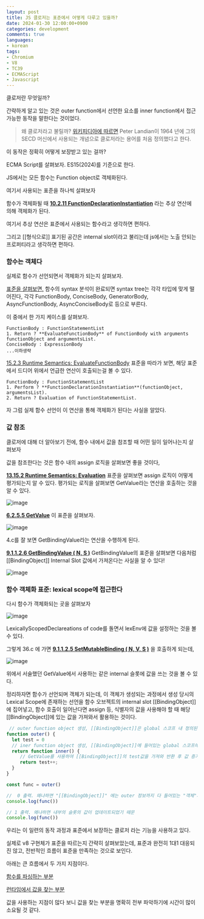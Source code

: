 ```yaml
---
layout: post
title: JS 클로저는 표준에서 어떻게 다루고 있을까?
date: 2024-01-30 12:00:00+0900
categories: development
comments: true
languages:
- korean
tags:
- Chromium
- V8
- TC39
- ECMAScript
- Javascript
---	
```



클로저란 무엇일까?

간략하게 알고 있는 것은 outer function에서 선언한 요소를 inner function에서 접근 가능한 동작을 말한다는 것이었다.

> 왜 클로저라고 불릴까? [위키피디아에 따르면](https://en.wikipedia.org/wiki/Closure_%28computer_programming%29#History_and_etymology) Peter Landian이 1964 년에 그의 SECD 머신에서 사용되는 개념으로 클로저라는 용어를 처음 정의했다고 한다.

이 동작은 정확히 어떻게 보장받고 있는 걸까?

ECMA Script를 살펴보자. ES15(2024)를 기준으로 한다.

JS에서는 모든 함수는 Function object로 객체화된다.

여기서 사용되는 표준을 하나씩 살펴보자

함수가 객체화될 때 **[10.2.11 FunctionDeclarationInstantiation](https://tc39.es/ecma262/#sec-functiondeclarationinstantiation)** 라는 추상 연산에 의해 객체화가 된다.

여기서 추상 연산은 표준에서 사용되는 함수라고 생각하면 편하다.

그리고 \[[형식으로]] 표기된 공간은 internal slot이라고 불리는데 js에서는 노출 안되는 프로퍼티라고 생각하면 편하다.

### 함수는 객체다

실제로 함수가 선언되면서 객체화가 되는지 살펴보자.

[표준을 살펴보면,](https://tc39.es/ecma262/#sec-runtime-semantics-evaluatefunctionbody) 함수의 syntax 분석이 완료되면 syntax tree는 각각 타입에 맞게 떨어진다, 각각 FunctionBody, ConciseBody, GeneratorBody, AsyncFunctionBody, AsyncConciseBody로 등으로 부른다.

이 중에서 한 가지 케이스를 살펴보자.

```
FunctionBody : FunctionStatementList
1. Return ? **EvaluateFunctionBody** of FunctionBody with arguments functionObject and argumentsList.
ConciseBody : ExpressionBody
...이하생략

```

[15.2.3 Runtime Semantics: EvaluateFunctionBody](https://tc39.es/ecma262/#sec-runtime-semantics-evaluatefunctionbody) 표준을 따라가 보면, 해당 표준에서 드디어 위에서 언급한 연산이 호출되는걸 볼 수 있다.

```
FunctionBody : FunctionStatementList
1. Perform ? **FunctionDeclarationInstantiation**(functionObject, argumentsList).
2. Return ? Evaluation of FunctionStatementList.
```

자 그럼 실제 함수 선언이 이 연산을 통해 객체화가 된다는 사실을 알았다.

### 값 참조

클로저에 대해 더 알아보기 전에, 함수 내에서 값을 참조할 때 어떤 일이 일어나는지 살펴보자

값을 참조한다는 것은 함수 내의 assign 로직을 살펴보면 좋을 것이다,

**[13.15.2 Runtime Semantics: Evaluation](https://tc39.es/ecma262/#sec-assignment-operators-runtime-semantics-evaluation)** 표준을 살펴보면 assign 로직이 어떻게 평가되는지 알 수 있다. 평가되는 로직을 살펴보면 GetValue라는 연산을 호출하는 것을 알 수 있다.


![image](https://github.com/DevSDK/devsdk.github.io/assets/18409763/7fb97bcb-9bee-4b10-b946-5e3addfd2380)

**[6.2.5.5 GetValue](https://tc39.es/ecma262/#sec-getvalue)** 이 표준을 살펴보자.

![image](https://github.com/DevSDK/devsdk.github.io/assets/18409763/d2d06625-9a02-452a-8c05-b35ee483e829)

4.c를 잘 보면 GetBindingValue라는 연산을 수행하게 된다.

**[9.1.1.2.6 GetBindingValue ( N, S )](https://tc39.es/ecma262/#sec-object-environment-records-getbindingvalue-n-s)** GetBindingValue의 표준을 살펴보면 다음처럼 \[[BindingObject]] Internal Slot 값에서 가져온다는 사실을 알 수 있다!

![image](https://github.com/DevSDK/devsdk.github.io/assets/18409763/e0314236-85e6-433f-a6db-d16b841d7f22)

### 함수 객체화 표준: lexical scope에 접근한다

다시  함수가 객체화되는 곳을 살펴보자

![image](https://github.com/DevSDK/devsdk.github.io/assets/18409763/1477d678-99a7-4945-870e-057d180ac03f)

LexicallyScopedDeclareations of code를 돌면서 lexEnv에 값을 설정하는 것을 볼 수 있다.

그렇게 36.c 에 가면 **[9.1.1.2.5 SetMutableBinding ( N, V, S )](https://tc39.es/ecma262/#sec-object-environment-records-setmutablebinding-n-v-s)** 을 호출하게 되는데,


![image](https://github.com/DevSDK/devsdk.github.io/assets/18409763/103bd4d9-a191-4220-a472-2c295a39bc51)

위에서 서술했던 GetValue에서 사용하는 같은 internal 슬롯에 값을 쓰는 것을 볼 수 있다.

정리하자면 함수가 선언되며 객체가 되는데, 이 객체가 생성되는 과정에서 생성 당시의 Lexical Scope에 존재하는 선언을 함수 오브젝트의 internal slot \[[BindingObject]] 에 집어넣고, 함수 호출이 일어난다면 assign 등, 식별자의 값을 사용해야 할 때 해당 \[[BindingObject]]에 있는 값을 가져와서 활용하는 것이다.

```js
 // outer function object 생성, [[BindingObject]]은 global 스코프 내 정의된 값
function outer() {
  let test = 0
  // iner function object 생성, [[BindingObject]]에 들어있는 global 스코프에 정의된 값 + test
  return function inner() {
     // GetValue를 사용하여 [[BindingObject]]의 test값을 가져와 반환 후 값 증가
     return test++; 
  }
}

const func = outer()

//  0 출력. 왜냐하면 "[[BindingObject]]" 에는 outer 정보까지 다 들어있는 "객체"가 반환되기 때문
console.log(func())

// 1 출력. 왜냐하면 내부의 슬롯의 값이 업데이트되었기 때문
console.log(func()) 
```

우리는 이 일련의 동작 과정과 표준에서 보장하는 클로저 라는 기능을 사용하고 있다.

실제로 v8 구현체가 표준을 따르는지 간략히 살펴보았는데, 표준과 완전히 1대1 대응되진 않고, 전반적인 흐름이 표준을 만족하는 것으로 보인다.

아래는 큰 흐름에서 두 가지 지점이다.

[함수를 파싱하는 부분](https://source.chromium.org/chromium/chromium/src/+/main:v8/src/parsing/parser.cc;l=871;drc=25a9dc176029598d968de92e6cfd7dcb5e6246e4;bpv=1;bpt=1)

[런타임에서 값을 찾는 부분](https://source.chromium.org/chromium/chromium/src/+/main:v8/src/runtime/runtime-scopes.cc;l=798;bpv=0;bpt=1)

값을 사용하는 지점이 많다 보니 값을 찾는 부분을 명확히 전부 파악하기에 시간이 많이 소요될 것 같다. 